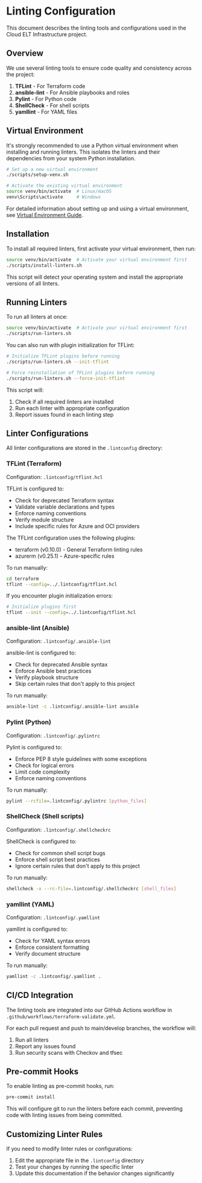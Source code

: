 # Linting Configuration

This document describes the linting tools and configurations used in the Cloud ELT Infrastructure project.

## Overview

We use several linting tools to ensure code quality and consistency across the project:

1. **TFLint** - For Terraform code
2. **ansible-lint** - For Ansible playbooks and roles
3. **Pylint** - For Python code
4. **ShellCheck** - For shell scripts
5. **yamllint** - For YAML files

## Virtual Environment

It's strongly recommended to use a Python virtual environment when installing and running linters. This isolates the linters and their dependencies from your system Python installation.

```bash
# Set up a new virtual environment
./scripts/setup-venv.sh

# Activate the existing virtual environment
source venv/bin/activate  # Linux/macOS
venv\Scripts\activate     # Windows
```

For detailed information about setting up and using a virtual environment, see [Virtual Environment Guide](virtual-environment.md).

## Installation

To install all required linters, first activate your virtual environment, then run:

```bash
source venv/bin/activate  # Activate your virtual environment first
./scripts/install-linters.sh
```

This script will detect your operating system and install the appropriate versions of all linters.

## Running Linters

To run all linters at once:

```bash
source venv/bin/activate  # Activate your virtual environment first
./scripts/run-linters.sh
```

You can also run with plugin initialization for TFLint:

```bash
# Initialize TFLint plugins before running
./scripts/run-linters.sh --init-tflint

# Force reinstallation of TFLint plugins before running
./scripts/run-linters.sh --force-init-tflint
```

This script will:
1. Check if all required linters are installed
2. Run each linter with appropriate configuration
3. Report issues found in each linting step

## Linter Configurations

All linter configurations are stored in the `.lintconfig` directory:

### TFLint (Terraform)

Configuration: `.lintconfig/tflint.hcl`

TFLint is configured to:
- Check for deprecated Terraform syntax
- Validate variable declarations and types
- Enforce naming conventions
- Verify module structure
- Include specific rules for Azure and OCI providers

The TFLint configuration uses the following plugins:
- terraform (v0.10.0) - General Terraform linting rules
- azurerm (v0.25.1) - Azure-specific rules

To run manually:
```bash
cd terraform
tflint --config=../.lintconfig/tflint.hcl
```

If you encounter plugin initialization errors:
```bash
# Initialize plugins first
tflint --init --config=../.lintconfig/tflint.hcl
```

### ansible-lint (Ansible)

Configuration: `.lintconfig/.ansible-lint`

ansible-lint is configured to:
- Check for deprecated Ansible syntax
- Enforce Ansible best practices
- Verify playbook structure
- Skip certain rules that don't apply to this project

To run manually:
```bash
ansible-lint -c .lintconfig/.ansible-lint ansible
```

### Pylint (Python)

Configuration: `.lintconfig/.pylintrc`

Pylint is configured to:
- Enforce PEP 8 style guidelines with some exceptions
- Check for logical errors
- Limit code complexity
- Enforce naming conventions

To run manually:
```bash
pylint --rcfile=.lintconfig/.pylintrc [python_files]
```

### ShellCheck (Shell scripts)

Configuration: `.lintconfig/.shellcheckrc`

ShellCheck is configured to:
- Check for common shell script bugs
- Enforce shell script best practices
- Ignore certain rules that don't apply to this project

To run manually:
```bash
shellcheck -x --rc-file=.lintconfig/.shellcheckrc [shell_files]
```

### yamllint (YAML)

Configuration: `.lintconfig/.yamllint`

yamllint is configured to:
- Check for YAML syntax errors
- Enforce consistent formatting
- Verify document structure

To run manually:
```bash
yamllint -c .lintconfig/.yamllint .
```

## CI/CD Integration

The linting tools are integrated into our GitHub Actions workflow in `.github/workflows/terraform-validate.yml`.

For each pull request and push to main/develop branches, the workflow will:
1. Run all linters
2. Report any issues found
3. Run security scans with Checkov and tfsec

## Pre-commit Hooks

To enable linting as pre-commit hooks, run:

```bash
pre-commit install
```

This will configure git to run the linters before each commit, preventing code with linting issues from being committed.

## Customizing Linter Rules

If you need to modify linter rules or configurations:

1. Edit the appropriate file in the `.lintconfig` directory
2. Test your changes by running the specific linter
3. Update this documentation if the behavior changes significantly
